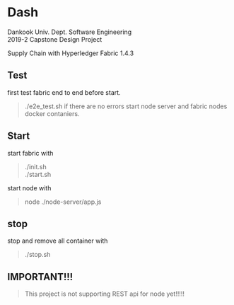 # Dash
Dankook Univ. Dept. Software Engineering  
2019-2 Capstone Design Project  

Supply Chain with Hyperledger Fabric 1.4.3  

## Test  
first test fabric end to end before start.
> ./e2e_test.sh
if there are no errors start node server and fabric nodes docker contaniers.

## Start
start fabric with  
> ./init.sh  
> ./start.sh  

start node with  
> node ./node-server/app.js  

## stop  
stop and remove all container with  
> ./stop.sh

## IMPORTANT!!!
> This project is not supporting REST api for node yet!!!!!
